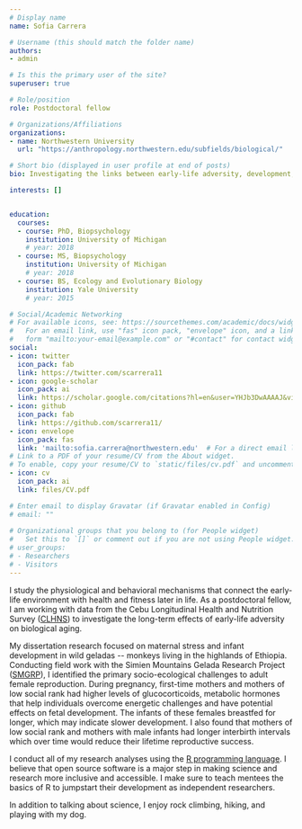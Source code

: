 ```yaml
---
# Display name
name: Sofia Carrera

# Username (this should match the folder name)
authors:
- admin

# Is this the primary user of the site?
superuser: true

# Role/position
role: Postdoctoral fellow

# Organizations/Affiliations
organizations:
- name: Northwestern University
  url: "https://anthropology.northwestern.edu/subfields/biological/"

# Short bio (displayed in user profile at end of posts)
bio: Investigating the links between early-life adversity, development, and health

interests: []


education:
  courses:
  - course: PhD, Biopsychology
    institution: University of Michigan
    # year: 2018
  - course: MS, Biopsychology
    institution: University of Michigan
    # year: 2018
  - course: BS, Ecology and Evolutionary Biology
    institution: Yale University
    # year: 2015

# Social/Academic Networking
# For available icons, see: https://sourcethemes.com/academic/docs/widgets/#icons
#   For an email link, use "fas" icon pack, "envelope" icon, and a link in the
#   form "mailto:your-email@example.com" or "#contact" for contact widget.
social:
- icon: twitter
  icon_pack: fab
  link: https://twitter.com/scarrera11
- icon: google-scholar
  icon_pack: ai
  link: https://scholar.google.com/citations?hl=en&user=YHJb3DwAAAAJ&view_op=list_works&gmla=AH70aAVa6UWEovKEbfek0VpPuoxtuT2WgM91YI7N4XX0lfTQ9BzaWfy_hXf9yTbPYmDAV72QjK140TDB-0f99zdOCDxZX3iga3rhg5x-o_roDHAhxMOf13AnMS7eHyHNImPAOulzVp_1phKpYZS3gmeAV29HbX1RsB7M7Ec
- icon: github
  icon_pack: fab
  link: https://github.com/scarrera11/
- icon: envelope
  icon_pack: fas
  link: 'mailto:sofia.carrera@northwestern.edu'  # For a direct email link, use "mailto:test@example.org".
# Link to a PDF of your resume/CV from the About widget.
# To enable, copy your resume/CV to `static/files/cv.pdf` and uncomment the lines below.  
- icon: cv
  icon_pack: ai
  link: files/CV.pdf

# Enter email to display Gravatar (if Gravatar enabled in Config)
# email: ""
  
# Organizational groups that you belong to (for People widget)
#   Set this to `[]` or comment out if you are not using People widget.  
# user_groups:
# - Researchers
# - Visitors
---
```


I study the physiological and behavioral mechanisms that connect the early-life environment with health and fitness later in life. As a postdoctoral fellow, I am working with data from the Cebu Longitudinal Health and Nutrition Survey (<a href="https://cebu.cpc.unc.edu/" target="_blank">CLHNS</a>) to investigate the long-term effects of early-life adversity on biological aging. 

My dissertation research focused on maternal stress and infant development in wild geladas -- monkeys living in the highlands of Ethiopia. Conducting field work with the Simien Mountains Gelada Research Project (<a href="https://geladaresearch.org/" target="_blank">SMGRP</a>), I identified the primary socio-ecological challenges to adult female reproduction. During pregnancy, first-time mothers and mothers of low social rank had higher levels of glucocorticoids, metabolic hormones that help individuals overcome energetic challenges and have potential effects on fetal development. The infants of these females breastfed for longer, which may indicate slower development. I also found that mothers of low social rank and mothers with male infants had longer interbirth intervals which over time would reduce their lifetime reproductive success.  

I conduct all of my research analyses using the <a href="https://www.r-project.org/about.html" target="_blank">R programming language</a>. I believe that open source software is a major step in making science and research more inclusive and accessible. I make sure to teach mentees the basics of R to jumpstart their development as independent researchers. 

In addition to talking about science, I enjoy rock climbing, hiking, and playing with my dog. 

